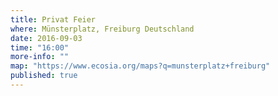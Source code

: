 ```yaml
---
title: Privat Feier
where: Münsterplatz, Freiburg Deutschland
date: 2016-09-03
time: "16:00"
more-info: ""
map: "https://www.ecosia.org/maps?q=munsterplatz+freiburg"
published: true
---
```

